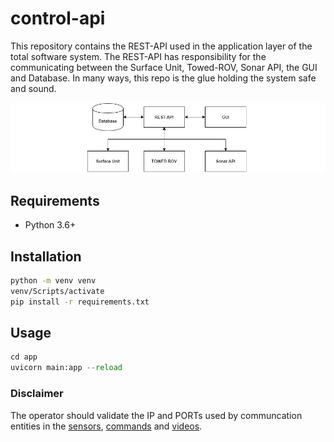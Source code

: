 # control-api
This repository contains the REST-API used in the application layer of the total software system. The REST-API has responsibility for the communicating between the Surface Unit, Towed-ROV, Sonar API, the GUI and Database. In many ways, this repo is the glue holding the system safe and sound.


![no_image](https://github.com/Towed-ROV/api/blob/main/control-api/docs/imgs/system.png?raw=true)

## Requirements
- Python 3.6+

## Installation

```bash
python -m venv venv
venv/Scripts/activate
pip install -r requirements.txt
```
## Usage
```python
cd app
uvicorn main:app --reload
```

### Disclaimer
The operator should validate the IP and PORTs used by communcation entities in the [sensors](https://github.com/Towed-ROV/api/blob/main/control-api/app/api/endpoints/sensors.py), [commands](https://github.com/Towed-ROV/api/blob/main/control-api/app/api/endpoints/commands.py) and [videos](https://github.com/Towed-ROV/api/blob/main/control-api/app/api/endpoints/videos.py).
